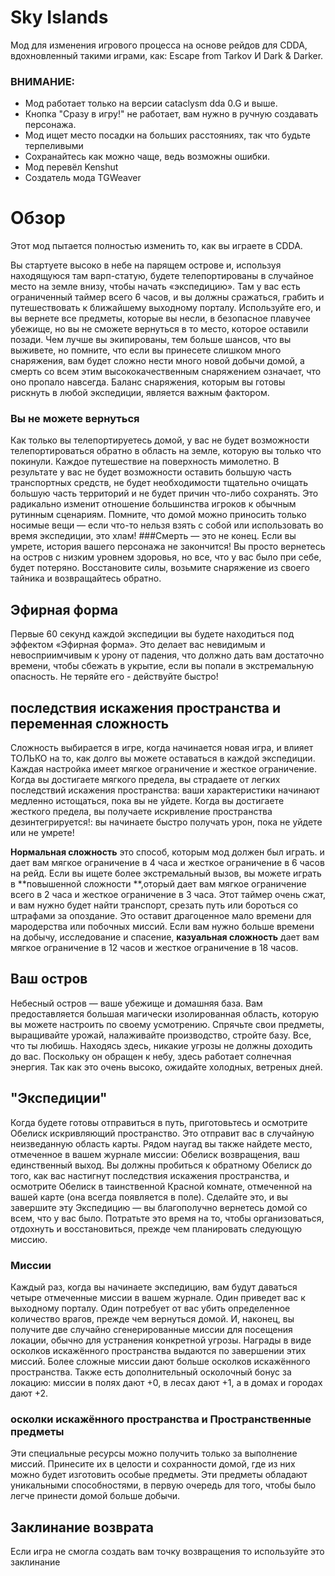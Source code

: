 # Sky Islands
Мод для изменения игрового процесса на основе рейдов для CDDA, вдохновленный такими играми, как: Escape from Tarkov И Dark & Darker.
### ВНИМАНИЕ:
- Мод работает только на версии cataclysm dda 0.G и выше.
- Кнопка "Сразу в игру!" не работает, вам нужно в ручную создавать персонажа.
- Мод ищет место посадки на больших расстояниях, так что будьте терпеливыми
- Сохранайтесь как можно чаще, ведь возможны ошибки.
- Мод перевёл Kenshut
- Создатель мода TGWeaver

# Обзор
Этот мод пытается полностью изменить то, как вы играете в CDDA.

Вы стартуете высоко в небе на парящем острове и, используя находящуюся там варп-статую, будете телепортированы в случайное место на земле внизу, чтобы начать «экспедицию». Там у вас есть ограниченный таймер всего 6 часов, и вы должны сражаться, грабить и путешествовать к ближайшему выходному порталу. Используйте его, и вы вернете все предметы, которые вы несли, в безопасное плавучее убежище, но вы не сможете вернуться в то место, которое оставили позади. Чем лучше вы экипированы, тем больше шансов, что вы выживете, но помните, что если вы принесете слишком много снаряжения, вам будет сложно нести много новой добычи домой, а смерть со всем этим высококачественным снаряжением означает, что оно пропало навсегда. Баланс снаряжения, которым вы готовы рискнуть в любой экспедиции, является важным фактором.

### Вы не можете вернуться
Как только вы телепортируетесь домой, у вас не будет возможности телепортироваться обратно в область на земле, которую вы только что покинули. Каждое путешествие на поверхность мимолетно. В результате у вас не будет возможности оставить большую часть транспортных средств, не будет необходимости тщательно очищать большую часть территорий и не будет причин что-либо сохранять. Это радикально изменит отношение большинства игроков к обычным рутинным сценариям. Помните, что домой можно приносить только носимые вещи — если что-то нельзя взять с собой или использовать во время экспедиции, это хлам!
###Смерть — это не конец.
Если вы умрете, история вашего персонажа не закончится! Вы просто вернетесь на остров с низким уровнем здоровья, но все, что у вас было при себе, будет потеряно. Восстановите силы, возьмите снаряжение из своего тайника и возвращайтесь обратно.
## Эфирная форма
Первые 60 секунд каждой экспедиции вы будете находиться под эффектом «Эфирная форма». Это делает вас невидимым и невосприимчивым к урону от падения, что должно дать вам достаточно времени, чтобы сбежать в укрытие, если вы попали в экстремальную опасность. Не теряйте его - действуйте быстро!

## последствия искажения пространства и переменная сложность
Сложность выбирается в игре, когда начинается новая игра, и влияет ТОЛЬКО на то, как долго вы можете оставаться в каждой экспедиции. Каждая настройка имеет мягкое ограничение и жесткое ограничение. Когда вы достигаете мягкого предела, вы страдаете от легких последствий искажения пространства: ваши характеристики начинают медленно истощаться, пока вы не уйдете. Когда вы достигаете жесткого предела, вы получаете искривление пространства дезинтегрируется!: вы начинаете быстро получать урон, пока не уйдете или не умрете!

**Нормальная сложность**  это способ, которым мод должен был играть. и дает вам мягкое ограничение в 4 часа и жесткое ограничение в 6 часов на рейд. Если вы ищете более экстремальный вызов, вы можете играть в **повышенной сложности **,оторый дает вам мягкое ограничение всего в 2 часа и жесткое ограничение в 3 часа. Этот таймер очень сжат, и вам нужно будет найти транспорт, срезать путь или бороться со штрафами за опоздание. Это оставит драгоценное мало времени для мародерства или побочных миссий. Если вам нужно больше времени на добычу, исследование и спасение, **казуальная сложность** дает вам мягкое ограничение в 12 часов и жесткое ограничение в 18 часов.

## Ваш остров
Небесный остров — ваше убежище и домашняя база. Вам предоставляется большая магически изолированная область, которую вы можете настроить по своему усмотрению. Спрячьте свои предметы, выращивайте урожай, налаживайте производство, стройте базу. Все, что ты любишь. Находясь здесь, никакие угрозы не должны доходить до вас. Поскольку он обращен к небу, здесь работает солнечная энергия. Так как это очень высоко, ожидайте холодных, ветреных дней.

## "Экспедиции"
Когда будете готовы отправиться в путь, приготовьтесь и осмотрите Обелиск искривляющий пространство. Это отправит вас в случайную неизведанную область карты. Рядом наугад вы также найдете место, отмеченное в вашем журнале миссии: Обелиск возвращения, ваш единственный выход. Вы должны пробиться к обратному Обелиск до того, как вас настигнут последствия искажения пространства, и осмотрите Обелиск в таинственной Красной комнате, отмеченной на вашей карте (она всегда появляется в поле). Сделайте это, и вы завершите эту Экспедицию — вы благополучно вернетесь домой со всем, что у вас было. Потратьте это время на то, чтобы организоваться, отдохнуть и восстановиться, прежде чем планировать следующую миссию.

### Миссии
Каждый раз, когда вы начинаете экспедицию, вам будут даваться четыре отмеченные миссии в вашем журнале. Один приведет вас к выходному порталу. Один потребует от вас убить определенное количество врагов, прежде чем вернуться домой. И, наконец, вы получите две случайно сгенерированные миссии для посещения локации, обычно для устранения конкретной угрозы. Награды в виде осколков искажённого пространства выдаются по завершении этих миссий. Более сложные миссии дают больше осколков искажённого пространства. Также есть дополнительный осколочный бонус за локацию: миссии в полях дают +0, в лесах дают +1, а в домах и городах дают +2.

### осколки искажённого пространства и Пространственные предметы
Эти специальные ресурсы можно получить только за выполнение миссий. Принесите их в целости и сохранности домой, где из них можно будет изготовить особые предметы. Эти предметы обладают уникальными способностями, в первую очередь для того, чтобы было легче принести домой больше добычи.



## Заклинание возврата
Если игра не смогла создать вам точку возвращения то используйте это заклинание



